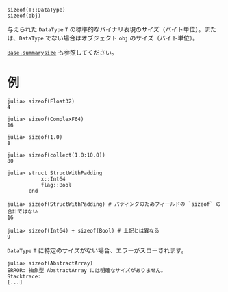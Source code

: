 ```
sizeof(T::DataType)
sizeof(obj)
```

与えられた `DataType` `T` の標準的なバイナリ表現のサイズ（バイト単位）。または、`DataType` でない場合はオブジェクト `obj` のサイズ（バイト単位）。

[`Base.summarysize`](@ref) も参照してください。

# 例

```jldoctest
julia> sizeof(Float32)
4

julia> sizeof(ComplexF64)
16

julia> sizeof(1.0)
8

julia> sizeof(collect(1.0:10.0))
80

julia> struct StructWithPadding
           x::Int64
           flag::Bool
       end

julia> sizeof(StructWithPadding) # パディングのためフィールドの `sizeof` の合計ではない
16

julia> sizeof(Int64) + sizeof(Bool) # 上記とは異なる
9
```

`DataType` `T` に特定のサイズがない場合、エラーがスローされます。

```jldoctest
julia> sizeof(AbstractArray)
ERROR: 抽象型 AbstractArray には明確なサイズがありません。
Stacktrace:
[...]
```

